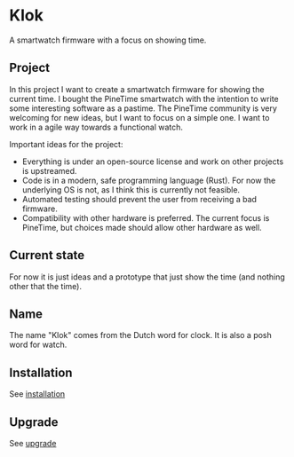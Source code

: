 <!--
SPDX-License-Identifier: CC-BY-SA-4.0
Copyright (C) 2020 Casper Meijn <casper@meijn.net>

This work is licensed under the Creative Commons Attribution-ShareAlike 4.0 International License. 
To view a copy of this license, visit http://creativecommons.org/licenses/by-sa/4.0/ or 
  send a letter to Creative Commons, PO Box 1866, Mountain View, CA 94042, USA.
-->

Klok
====
A smartwatch firmware with a focus on showing time.


Project
-------
In this project I want to create a smartwatch firmware for showing the current time. I bought the PineTime smartwatch 
with the intention to write some interesting software as a pastime. The PineTime community is very welcoming for new 
ideas, but I want to focus on a simple one. I want to work in a agile way towards a functional watch.

Important ideas for the project:

- Everything is under an open-source license and work on other projects is upstreamed.
- Code is in a modern, safe programming language (Rust). For now the underlying OS is not, as I think this is currently not feasible.
- Automated testing should prevent the user from receiving a bad firmware.
- Compatibility with other hardware is preferred. The current focus is PineTime, but choices made should allow other hardware as well.

Current state
-------------
For now it is just ideas and a prototype that just show the time (and nothing other that the time).

Name
----
The name "Klok" comes from the Dutch word for clock. It is also a posh word for watch.

Installation
------------
See [installation](docs/installation.md)

Upgrade
-------
See [upgrade](docs/upgrade.md)
